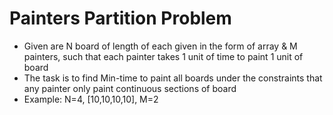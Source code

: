 # Painters Partition Problem
- Given are N board of length of each given in the form of array & M painters, such that each painter takes 1 unit of time to paint 1 unit of board
- The task is to find Min-time to paint all boards under the constraints that any painter only paint continuous sections of board
- Example: N=4, [10,10,10,10], M=2
